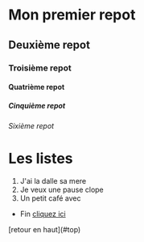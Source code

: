# Mon premier repot
## Deuxième repot
### Troisième repot
#### Quatrième repot
##### Cinquième repot
###### Sixième repot

# Les listes
1. J'ai la dalle sa mere
1. Je veux une pause clope
1. Un petit café avec

* Fin
[cliquez ici](google.com)
<a name="ancre">
[retour en haut](#top)